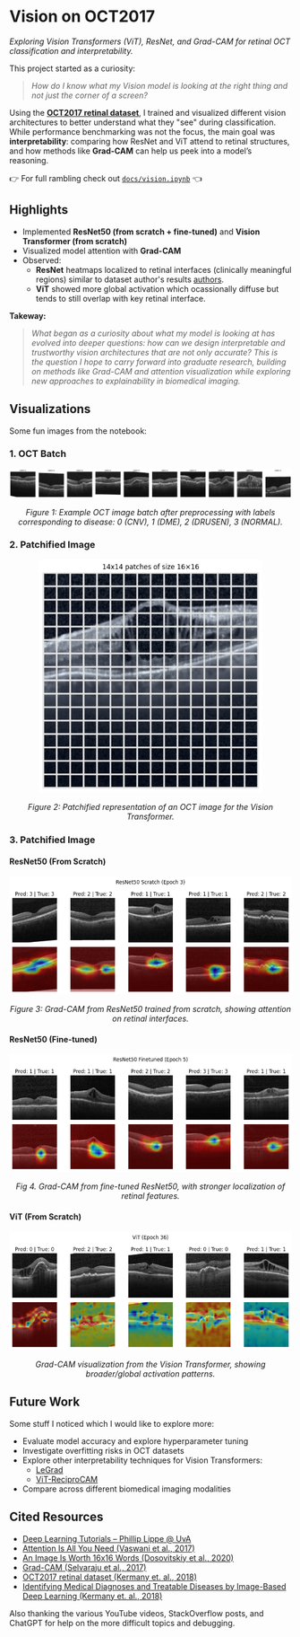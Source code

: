 # Vision on OCT2017

*Exploring Vision Transformers (ViT), ResNet, and Grad-CAM for retinal OCT classification and interpretability.*

This project started as a curiosity:  
> *How do I know what my Vision model is looking at the right thing and not just the corner of a screen?*

Using the [**OCT2017 retinal dataset**](https://data.mendeley.com/datasets/rscbjbr9sj/2), I trained and visualized different vision architectures to better understand what they "see" during classification. While performance benchmarking was not the focus, the main goal was **interpretability**: comparing how ResNet and ViT attend to retinal structures, and how methods like **Grad-CAM** can help us peek into a model’s reasoning.

👉 For full rambling check out [`docs/vision.ipynb`](docs/vision.ipynb) 👈


## Highlights
- Implemented **ResNet50 (from scratch + fine-tuned)** and **Vision Transformer (from scratch)**  
- Visualized model attention with **Grad-CAM**  
- Observed:
  - **ResNet** heatmaps localized to retinal interfaces (clinically meaningful regions) similar to dataset author's results [authors](https://www.cell.com/cell/fulltext/S0092-8674(18)30154-5).  
  - **ViT** showed more global activation which ocassionally diffuse but tends to still overlap with key retinal interface.  

**Takeway:**
> *What began as a curiosity about what my model is looking at has evolved into deeper questions: how can we design interpretable and trustworthy vision architectures that are not only accurate? This is the question I hope to carry forward into graduate research, building on methods like Grad-CAM and attention visualization while exploring new approaches to explainability in biomedical imaging.*



## Visualizations
Some fun images from the notebook:

### 1. OCT Batch
<p align="center">
  <img src="./docs/images/sample_test_images.png" width=""/>
</p>
<p align="center"><em>Figure 1: Example OCT image batch after preprocessing with labels corresponding to disease: 0 (CNV), 1 (DME), 2 (DRUSEN), 3 (NORMAL).</em></p>

### 2. Patchified Image
<p align="center">
  <img src="./docs/images/patchified_img.png" width="400"/>
</p>
<p align="center"><em>Figure 2: Patchified representation of an OCT image for the Vision Transformer.</em></p>

### 3. Patchified Image

#### ResNet50 (From Scratch)
<p align="center">
  <img src="./docs/images/ResNet50_Scratch_Sample.png"/>
</p>
<p align="center"><em>Figure 3: Grad-CAM from ResNet50 trained from scratch, showing attention on retinal interfaces.</em></p>

#### ResNet50 (Fine-tuned)
<p align="center">
  <img src="./docs/images/ResNet50_Finetuned_Sample.png">
</p>
<p align="center"><em>Fig 4. Grad-CAM from fine-tuned ResNet50, with stronger localization of retinal features.</em></p>

#### ViT (From Scratch)
<p align="center">
  <img src="./docs/images/ViT_GradCAM_Test_Sample.png"/>
</p>
<p align="center"><em>Grad-CAM visualization from the Vision Transformer, showing broader/global activation patterns.</em></p>

## Future Work
Some stuff I noticed which I would like to explore more:
- Evaluate model accuracy and explore hyperparameter tuning  
- Investigate overfitting risks in OCT datasets
- Explore other interpretability techniques for Vision Transformers:
  - [LeGrad](https://walidbousselham.com/LeGrad/)  
  - [ViT-ReciproCAM](https://arxiv.org/pdf/2310.02588)  
- Compare across different biomedical imaging modalities  


## Cited Resources
- [Deep Learning Tutorials – Phillip Lippe @ UvA](https://uvadlc-notebooks.readthedocs.io/en/latest/index.html)  
- [Attention Is All You Need (Vaswani et al., 2017)](https://arxiv.org/abs/1706.03762)  
- [An Image Is Worth 16x16 Words (Dosovitskiy et al., 2020)](https://arxiv.org/abs/2010.11929)  
- [Grad-CAM (Selvaraju et al., 2017)](https://arxiv.org/abs/1610.02391)  
- [OCT2017 retinal dataset (Kermany et. al., 2018)](https://data.mendeley.com/datasets/rscbjbr9sj/2)
- [Identifying Medical Diagnoses and Treatable Diseases by Image-Based Deep Learning (Kermany et. al., 2018)](https://www.cell.com/cell/fulltext/S0092-8674(18)30154-5)

Also thanking the various YouTube videos, StackOverflow posts, and ChatGPT for help on the more difficult topics and debugging.
